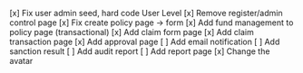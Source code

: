 [x] Fix user admin seed, hard code User Level
[x] Remove register/admin control page
[x] Fix create policy page -> form
[x] Add fund management to policy page (transactional)
[x] Add claim form page
[x] Add claim transaction page
[x] Add approval page
[ ] Add email notification
[ ] Add sanction result
[ ] Add audit report
[ ] Add report page
[x] Change the avatar